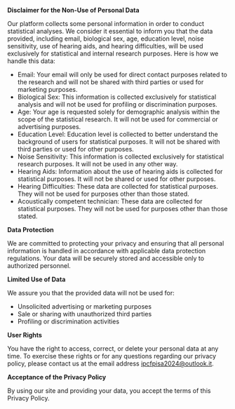 **Disclaimer for the Non-Use of Personal Data**

Our platform collects some personal information in order to conduct statistical analyses. We consider it essential to inform you that the data provided, including email, biological sex, age, education level, noise sensitivity, use of hearing aids, and hearing difficulties, will be used exclusively for statistical and internal research purposes. Here is how we handle this data:
- Email: Your email will only be used for direct contact purposes related to the research and will not be shared with third parties or used for marketing purposes.
- Biological Sex: This information is collected exclusively for statistical analysis and will not be used for profiling or discrimination purposes.
- Age: Your age is requested solely for demographic analysis within the scope of the statistical research. It will not be used for commercial or advertising purposes.
- Education Level: Education level is collected to better understand the background of users for statistical purposes. It will not be shared with third parties or used for other purposes.
- Noise Sensitivity: This information is collected exclusively for statistical research purposes. It will not be used in any other way.
- Hearing Aids: Information about the use of hearing aids is collected for statistical purposes. It will not be shared or used for other purposes.
- Hearing Difficulties: These data are collected for statistical purposes. They will not be used for purposes other than those stated.
- Acoustically competent technician: These data are collected for statistical purposes. They will not be used for purposes other than those stated.

**Data Protection**

We are committed to protecting your privacy and ensuring that all personal information is handled in accordance with applicable data protection regulations. Your data will be securely stored and accessible only to authorized personnel.

**Limited Use of Data**

We assure you that the provided data will not be used for:
- Unsolicited advertising or marketing purposes
- Sale or sharing with unauthorized third parties
- Profiling or discrimination activities

**User Rights**

You have the right to access, correct, or delete your personal data at any time. To exercise these rights or for any questions regarding our privacy policy, please contact us at the email address ipcfpisa2024@outlook.it.

**Acceptance of the Privacy Policy**

By using our site and providing your data, you accept the terms of this Privacy Policy.